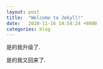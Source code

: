 ```yaml
---
layout: post
title:  "Welcome to Jekyll!"
date:   2020-11-16 14:54:24 +0800
categories: blog
---
```


是的我升级了.

是的我又回来了.
